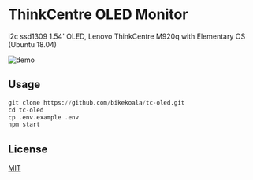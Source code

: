 # ThinkCentre OLED Monitor

i2c ssd1309 1.54' OLED, Lenovo ThinkCentre M920q with Elementary OS (Ubuntu 18.04)

![demo](https://raw.githubusercontent.com/bikekoala/tc-oled/main/doc/images/demo.jpg)

## Usage

```python
git clone https://github.com/bikekoala/tc-oled.git
cd tc-oled
cp .env.example .env
npm start
```

## License
[MIT](https://choosealicense.com/licenses/mit/)
